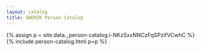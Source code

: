 ```yaml
---
layout: catalog
title: SWERIK Person Catalog
---
```

{% assign p = site.data._person-catalog.i-NKzSxxNNCzFqSPzifVCwhC %}
{% include person-catalog.html p=p %}

